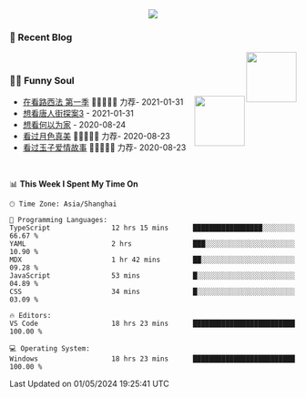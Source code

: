 <div align="center">
  <!-- dynamic typing effect 动态打字效果 -->
  <div>
    <img src="https://readme-typing-svg.demolab.com?font=Fira+Code&pause=10000&color=F76194&random=false&width=500&lines=You+make+your+own+opportunities.;Every+single+day+counts&center=true" />
  </div>
</div>

### 📃 Recent Blog
        
<img align="right" width="88" src="https://cdn.jsdelivr.net/gh/LJJbyZJU/LJJbyZJU/assets/images/astronaut.png" />
      
<!-- START_SECTION:blog -->

<!-- END_SECTION:blog -->
      
<!-- for beauty 留个空行好看点 -->
<div>&nbsp;</div>
      
### 🤾‍♂️ Funny Soul
      
<img align="right" width="88" src="https://cdn.jsdelivr.net/gh/sun0225SUN/sun0225SUN/assets/images/artist.png" />
      
<!-- START_SECTION:douban -->
* <a href='http://movie.douban.com/subject/26385614/' target='_blank'>在看路西法 第一季</a> 🌟🌟🌟🌟🌟 力荐- 2021-01-31
* <a href='http://movie.douban.com/subject/27619748/' target='_blank'>想看唐人街探案3</a> - 2021-01-31
* <a href='http://movie.douban.com/subject/30170448/' target='_blank'>想看何以为家</a> - 2020-08-24
* <a href='http://movie.douban.com/subject/26963810/' target='_blank'>看过月色真美</a> 🌟🌟🌟🌟🌟 力荐- 2020-08-23
* <a href='http://movie.douban.com/subject/25796222/' target='_blank'>看过玉子爱情故事</a> 🌟🌟🌟🌟🌟 力荐- 2020-08-23
<!-- END_SECTION:douban -->
      
<!-- for beauty 留个空行好看点 -->
<div>&nbsp;</div>

<!--START_SECTION:waka-->
📊 **This Week I Spent My Time On** 

```text
🕑︎ Time Zone: Asia/Shanghai

💬 Programming Languages: 
TypeScript               12 hrs 15 mins      █████████████████░░░░░░░░   66.67 % 
YAML                     2 hrs               ███░░░░░░░░░░░░░░░░░░░░░░   10.90 % 
MDX                      1 hr 42 mins        ██░░░░░░░░░░░░░░░░░░░░░░░   09.28 % 
JavaScript               53 mins             █░░░░░░░░░░░░░░░░░░░░░░░░   04.89 % 
CSS                      34 mins             █░░░░░░░░░░░░░░░░░░░░░░░░   03.09 % 

🔥 Editors: 
VS Code                  18 hrs 23 mins      █████████████████████████   100.00 % 

💻 Operating System: 
Windows                  18 hrs 23 mins      █████████████████████████   100.00 % 
```


 Last Updated on 01/05/2024 19:25:41 UTC
<!--END_SECTION:waka-->
